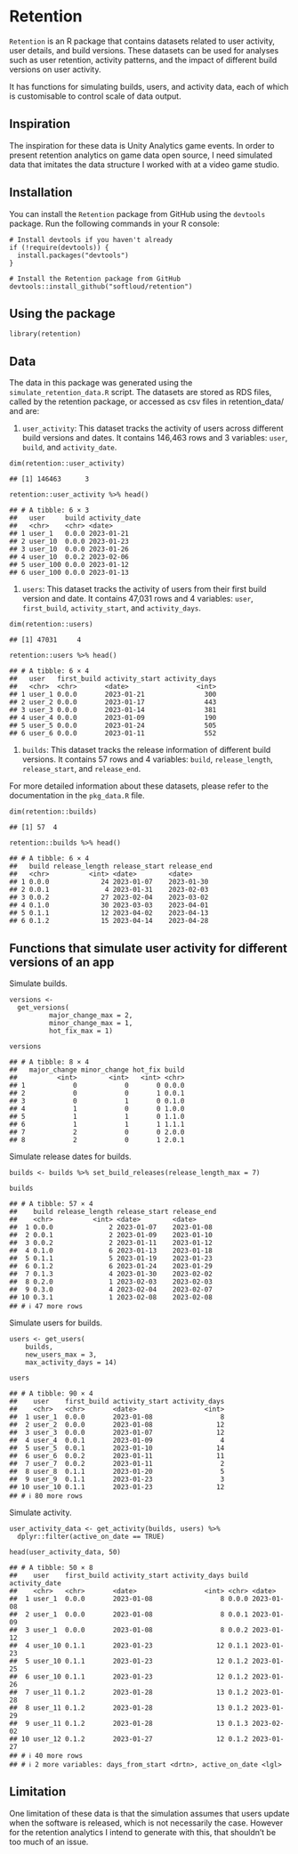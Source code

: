 # Retention

`Retention` is an R package that contains datasets related to user
activity, user details, and build versions. These datasets can be used
for analyses such as user retention, activity patterns, and the impact
of different build versions on user activity.

It has functions for simulating builds, users, and activity data, each
of which is customisable to control scale of data output.

## Inspiration

The inspiration for these data is Unity Analytics game events. In order
to present retention analytics on game data open source, I need
simulated data that imitates the data structure I worked with at a video
game studio.

## Installation

You can install the `Retention` package from GitHub using the `devtools`
package. Run the following commands in your R console:

    # Install devtools if you haven't already
    if (!require(devtools)) {
      install.packages("devtools")
    }

    # Install the Retention package from GitHub
    devtools::install_github("softloud/retention")

## Using the package

    library(retention)

## Data

The data in this package was generated using the
`simulate_retention_data.R` script. The datasets are stored as RDS
files, called by the retention package, or accessed as csv files in
retention\_data/ and are:

1.  `user_activity`: This dataset tracks the activity of users across
    different build versions and dates. It contains 146,463 rows and 3
    variables: `user`, `build`, and `activity_date`.

<!-- -->

    dim(retention::user_activity)

    ## [1] 146463      3

    retention::user_activity %>% head()

    ## # A tibble: 6 × 3
    ##   user     build activity_date
    ##   <chr>    <chr> <date>       
    ## 1 user_1   0.0.0 2023-01-21   
    ## 2 user_10  0.0.0 2023-01-23   
    ## 3 user_10  0.0.0 2023-01-26   
    ## 4 user_10  0.0.2 2023-02-06   
    ## 5 user_100 0.0.0 2023-01-12   
    ## 6 user_100 0.0.0 2023-01-13

1.  `users`: This dataset tracks the activity of users from their first
    build version and date. It contains 47,031 rows and 4 variables:
    `user`, `first_build`, `activity_start`, and `activity_days`.

<!-- -->

    dim(retention::users)

    ## [1] 47031     4

    retention::users %>% head()

    ## # A tibble: 6 × 4
    ##   user   first_build activity_start activity_days
    ##   <chr>  <chr>       <date>                 <int>
    ## 1 user_1 0.0.0       2023-01-21               300
    ## 2 user_2 0.0.0       2023-01-17               443
    ## 3 user_3 0.0.0       2023-01-14               381
    ## 4 user_4 0.0.0       2023-01-09               190
    ## 5 user_5 0.0.0       2023-01-24               505
    ## 6 user_6 0.0.0       2023-01-11               552

1.  `builds`: This dataset tracks the release information of different
    build versions. It contains 57 rows and 4 variables: `build`,
    `release_length`, `release_start`, and `release_end`.

For more detailed information about these datasets, please refer to the
documentation in the `pkg_data.R` file.

    dim(retention::builds)

    ## [1] 57  4

    retention::builds %>% head()

    ## # A tibble: 6 × 4
    ##   build release_length release_start release_end
    ##   <chr>          <int> <date>        <date>     
    ## 1 0.0.0             24 2023-01-07    2023-01-30 
    ## 2 0.0.1              4 2023-01-31    2023-02-03 
    ## 3 0.0.2             27 2023-02-04    2023-03-02 
    ## 4 0.1.0             30 2023-03-03    2023-04-01 
    ## 5 0.1.1             12 2023-04-02    2023-04-13 
    ## 6 0.1.2             15 2023-04-14    2023-04-28

## Functions that simulate user activity for different versions of an app

Simulate builds.

    versions <- 
      get_versions(
              major_change_max = 2, 
              minor_change_max = 1, 
              hot_fix_max = 1) 

    versions

    ## # A tibble: 8 × 4
    ##   major_change minor_change hot_fix build
    ##          <int>        <int>   <int> <chr>
    ## 1            0            0       0 0.0.0
    ## 2            0            0       1 0.0.1
    ## 3            0            1       0 0.1.0
    ## 4            1            0       0 1.0.0
    ## 5            1            1       0 1.1.0
    ## 6            1            1       1 1.1.1
    ## 7            2            0       0 2.0.0
    ## 8            2            0       1 2.0.1

Simulate release dates for builds.

    builds <- builds %>% set_build_releases(release_length_max = 7)

    builds

    ## # A tibble: 57 × 4
    ##    build release_length release_start release_end
    ##    <chr>          <int> <date>        <date>     
    ##  1 0.0.0              2 2023-01-07    2023-01-08 
    ##  2 0.0.1              2 2023-01-09    2023-01-10 
    ##  3 0.0.2              2 2023-01-11    2023-01-12 
    ##  4 0.1.0              6 2023-01-13    2023-01-18 
    ##  5 0.1.1              5 2023-01-19    2023-01-23 
    ##  6 0.1.2              6 2023-01-24    2023-01-29 
    ##  7 0.1.3              4 2023-01-30    2023-02-02 
    ##  8 0.2.0              1 2023-02-03    2023-02-03 
    ##  9 0.3.0              4 2023-02-04    2023-02-07 
    ## 10 0.3.1              1 2023-02-08    2023-02-08 
    ## # ℹ 47 more rows

Simulate users for builds.

    users <- get_users(
        builds, 
        new_users_max = 3, 
        max_activity_days = 14)

    users

    ## # A tibble: 90 × 4
    ##    user    first_build activity_start activity_days
    ##    <chr>   <chr>       <date>                 <int>
    ##  1 user_1  0.0.0       2023-01-08                 8
    ##  2 user_2  0.0.0       2023-01-08                12
    ##  3 user_3  0.0.0       2023-01-07                12
    ##  4 user_4  0.0.1       2023-01-09                 4
    ##  5 user_5  0.0.1       2023-01-10                14
    ##  6 user_6  0.0.2       2023-01-11                11
    ##  7 user_7  0.0.2       2023-01-11                 2
    ##  8 user_8  0.1.1       2023-01-20                 5
    ##  9 user_9  0.1.1       2023-01-23                 3
    ## 10 user_10 0.1.1       2023-01-23                12
    ## # ℹ 80 more rows

Simulate activity.

    user_activity_data <- get_activity(builds, users) %>% 
      dplyr::filter(active_on_date == TRUE)

    head(user_activity_data, 50)

    ## # A tibble: 50 × 8
    ##    user    first_build activity_start activity_days build activity_date
    ##    <chr>   <chr>       <date>                 <int> <chr> <date>       
    ##  1 user_1  0.0.0       2023-01-08                 8 0.0.0 2023-01-08   
    ##  2 user_1  0.0.0       2023-01-08                 8 0.0.1 2023-01-09   
    ##  3 user_1  0.0.0       2023-01-08                 8 0.0.2 2023-01-12   
    ##  4 user_10 0.1.1       2023-01-23                12 0.1.1 2023-01-23   
    ##  5 user_10 0.1.1       2023-01-23                12 0.1.2 2023-01-25   
    ##  6 user_10 0.1.1       2023-01-23                12 0.1.2 2023-01-26   
    ##  7 user_11 0.1.2       2023-01-28                13 0.1.2 2023-01-28   
    ##  8 user_11 0.1.2       2023-01-28                13 0.1.2 2023-01-29   
    ##  9 user_11 0.1.2       2023-01-28                13 0.1.3 2023-02-02   
    ## 10 user_12 0.1.2       2023-01-27                12 0.1.2 2023-01-27   
    ## # ℹ 40 more rows
    ## # ℹ 2 more variables: days_from_start <drtn>, active_on_date <lgl>

## Limitation

One limitation of these data is that the simulation assumes that users
update when the software is released, which is not necessarily the case.
However for the retention analytics I intend to generate with this, that
shouldn’t be too much of an issue.
